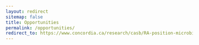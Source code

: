 ```yaml
---
layout: redirect
sitemap: false
title: Opportunities
permalink: /opportunities/
redirect_to: https://www.concordia.ca/research/casb/RA-position-microbial-genomefoundry.html
---
```

